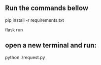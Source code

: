 ## Run the commands bellow

pip install -r requirements.txt

flask run

## open a new terminal and run:
python .\request.py

 
